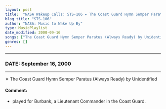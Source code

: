 ```yaml
---
layout: post
title:  "NASA Wakeup Calls: STS-106 ✦ The Coast Guard Hymn Semper Paratus (Always Ready) by Unidentified ✷ September 16, 2000"
blog_title: "STS-106"
author: "NASA: Music to Wake Up By"
type: MusicPlaylist
date_modified: 2000-09-16
songs: ["The Coast Guard Hymn Semper Paratus (Always Ready) by Unidentified"]
genres: []
---
```


----
### DATE: September 16, 2000
----
✦ The Coast Guard Hymn Semper Paratus (Always Ready) *by* Unidentified  

#### Comment:
* played for Burbank, a Lieutenant Commander in the Coast Guard.



<br/>
<center>
	<a target="_blank"
	   href="https://twitter.com/intent/tweet?hashtags=Space,NASA,Playlist,NASAWakeupCalls,SpaceProgram&text=🚀 {{ page.author}}, '{{ page.songs.first }}' {{ page.title }}, {{ site.url }}{{ page.url }}&via=nasawakeupcalls"><i class="fab fa-twitter" title="Tweet this page" alt="Tweet this page" style="font-size: 1.3em;"></i></a>
	&nbsp; 	<i class="fas fa-user-astronaut" style="font-size: 1.5em;"></i> &nbsp;
    <a id="custom_amazon_link"
       type="amzn" search="#"
       category="popular music">
    <i class="fab fa-amazon" style="font-size: 1.3em;"></i></a>
</center>

<!-- Randomly resolve an individual entry from a song array -->
<script src="/assets/javascript/seedrandom.min.js"></script>
<script>
  var wake_me_up = ["The Coast Guard Hymn Semper Paratus (Always Ready) by Unidentified"];
  var prng = new Math.seedrandom();
  function randomSong() {
    song = wake_me_up[Math.floor(Math.random() * wake_me_up.length)];
    var amazon_link = document.getElementById("custom_amazon_link");
    amazon_link.setAttribute("search", song);
  }
  window.onload = randomSong();
</script>
